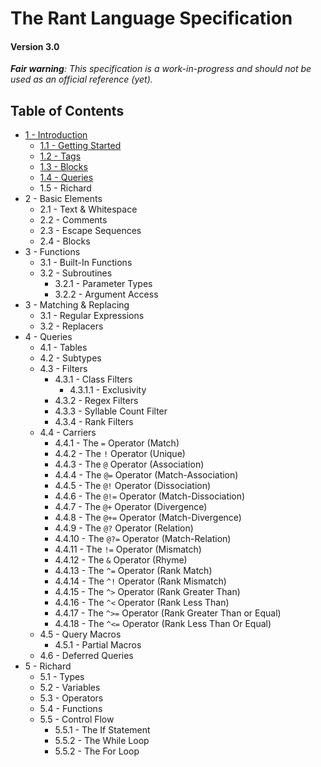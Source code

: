 # The Rant Language Specification

#### Version 3.0

_**Fair warning**: This specification is a work-in-progress and should not be used as an official reference (yet)._

## Table of Contents

* [1 - Introduction](01-Introduction.md)
  * [1.1 - Getting Started](01-Introduction.md#11---getting-started)
  * [1.2 - Tags](01-Introduction.md#12---tags)
  * [1.3 - Blocks](01-Introduction.md#13---blocks)
  * [1.4 - Queries](01-Introduction.md#14---queries)
  * 1.5 - Richard
* 2 - Basic Elements
  * 2.1 - Text & Whitespace
  * 2.2 - Comments
  * 2.3 - Escape Sequences
  * 2.4 - Blocks
* 3 - Functions
  * 3.1 - Built-In Functions
  * 3.2 - Subroutines
    * 3.2.1 - Parameter Types
    * 3.2.2 - Argument Access
* 3 - Matching & Replacing
  * 3.1 - Regular Expressions
  * 3.2 - Replacers
* 4 - Queries
  * 4.1 - Tables
  * 4.2 - Subtypes
  * 4.3 - Filters
    * 4.3.1 - Class Filters
      * 4.3.1.1 - Exclusivity
    * 4.3.2 - Regex Filters
    * 4.3.3 - Syllable Count Filter
    * 4.3.4 - Rank Filters
  * 4.4 - Carriers
    * 4.4.1 - The `=` Operator (Match)
    * 4.4.2 - The `!` Operator (Unique)
    * 4.4.3 - The `@` Operator (Association)    
    * 4.4.4 - The `@=` Operator (Match-Association)
    * 4.4.5 - The `@!` Operator (Dissociation)
    * 4.4.6 - The `@!=` Operator (Match-Dissociation)
    * 4.4.7 - The `@+` Operator (Divergence)
    * 4.4.8 - The `@+=` Operator (Match-Divergence)
    * 4.4.9 - The `@?` Operator (Relation)
    * 4.4.10 - The `@?=` Operator (Match-Relation)
    * 4.4.11 - The `!=` Operator (Mismatch)
    * 4.4.12 - The `&` Operator (Rhyme)
    * 4.4.13 - The `^=` Operator (Rank Match)
    * 4.4.14 - The `^!` Operator (Rank Mismatch)
    * 4.4.15 - The `^>` Operator (Rank Greater Than)
    * 4.4.16 - The `^<` Operator (Rank Less Than)
    * 4.4.17 - The `^>=` Operator (Rank Greater Than or Equal)
    * 4.4.18 - The `^<=` Operator (Rank Less Than Or Equal)
  * 4.5 - Query Macros
    * 4.5.1 - Partial Macros
  * 4.6 - Deferred Queries
* 5 - Richard
  * 5.1 - Types
  * 5.2 - Variables
  * 5.3 - Operators
  * 5.4 - Functions
  * 5.5 - Control Flow
    * 5.5.1 - The If Statement
    * 5.5.2 - The While Loop
    * 5.5.2 - The For Loop
